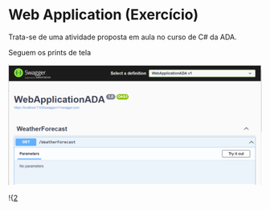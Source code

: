 # Web Application (Exercício)

Trata-se de uma atividade proposta em aula no curso de C# da ADA.

Seguem os prints de tela

![1](https://github.com/angelafrocha/WebApplicationADA/blob/master/PrintsAPI/1.png?raw=true)

!{[2](https://github.com/angelafrocha/WebApplicationADA/blob/master/PrintsAPI/2.png?raw=true)
